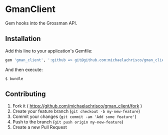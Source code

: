 # GmanClient

Gem hooks into the Grossman API.

## Installation

Add this line to your application's Gemfile:

```ruby
gem 'gman_client', ':github => git@github.com:michaelachrisco/gman_client.git'
```

And then execute:

    $ bundle

## Contributing

1. Fork it ( https://github.com/michaelachrisco/gman_client/fork )
2. Create your feature branch (`git checkout -b my-new-feature`)
3. Commit your changes (`git commit -am 'Add some feature'`)
4. Push to the branch (`git push origin my-new-feature`)
5. Create a new Pull Request
